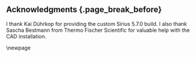 ## Acknowledgments {.page_break_before}

I thank Kai Dührkop for providing the custom Sirius 5.7.0 build.
I also thank Sascha Bestmann from Thermo Fischer Scientific for valuable help with the CAD installation.

\newpage